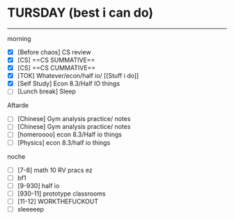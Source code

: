 # TURSDAY (best i can do)
---
morning
- [x] [Before chaos] CS review
- [x] [CS] ==CS SUMMATIVE==
- [x] [CS] ==CS CUMMATIVE==
- [x] [TOK] Whatever/econ/half io/ [[Stuff i do]]
- [x] [Self Study] Econ 8.3/Half IO things
- [ ] [Lunch break] Sleep

Aftarde
- [ ] [Chinese] Gym analysis practice/ notes
- [ ] [Chinese] Gym analysis practice/ notes
- [ ] [homeroooo] econ 8.3/Half io things
- [ ] [Physics] econ 8.3/half io things

noche
- [ ] [7-8] math 10 RV pracs ez
- [ ] bf1
- [ ] [9-930] half io
- [ ] [930-11] prototype classrooms
- [ ] [11-12] WORKTHEFUCKOUT
- [ ] sleeeeep